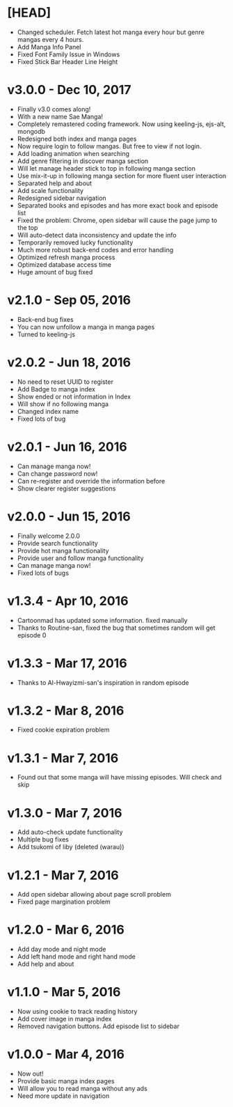 # [HEAD]

- Changed scheduler. Fetch latest hot manga every hour but genre mangas every
  4 hours.
- Add Manga Info Panel
- Fixed Font Family Issue in Windows
- Fixed Stick Bar Header Line Height

# v3.0.0 - Dec 10, 2017

- Finally v3.0 comes along!
- With a new name Sae Manga!
- Completely remastered coding framework. Now using keeling-js, ejs-alt, mongodb
- Redesigned both index and manga pages
- Now require login to follow mangas. But free to view if not login.
- Add loading animation when searching
- Add genre filtering in discover manga section
- Will let manage header stick to top in following manga section
- Use mix-it-up in following manga section for more fluent user interaction
- Separated help and about
- Add scale functionality
- Redesigned sidebar navigation
- Separated books and episodes and has more exact book and episode list
- Fixed the problem: Chrome, open sidebar will cause the page jump to the top
- Will auto-detect data inconsistency and update the info
- Temporarily removed lucky functionality
- Much more robust back-end codes and error handling
- Optimized refresh manga process
- Optimized database access time
- Huge amount of bug fixed

# v2.1.0 - Sep 05, 2016

- Back-end bug fixes
- You can now unfollow a manga in manga pages
- Turned to keeling-js

# v2.0.2 - Jun 18, 2016

- No need to reset UUID to register
- Add Badge to manga index
- Show ended or not information in Index
- Will show if no following manga
- Changed index name
- Fixed lots of bug

# v2.0.1 - Jun 16, 2016

- Can manage manga now!
- Can change password now!
- Can re-register and override the information before
- Show clearer register suggestions

# v2.0.0 - Jun 15, 2016

- Finally welcome 2.0.0
- Provide search functionality
- Provide hot manga functionality
- Provide user and follow manga functionality
- Can manage manga now!
- Fixed lots of bugs

# v1.3.4 - Apr 10, 2016

- Cartoonmad has updated some information. fixed manually
- Thanks to Routine-san, fixed the bug that sometimes random will get episode 0

# v1.3.3 - Mar 17, 2016

- Thanks to Al-Hwayizmi-san's inspiration in random episode

# v1.3.2 - Mar 8, 2016

- Fixed cookie expiration problem

# v1.3.1 - Mar 7, 2016

- Found out that some manga will have missing episodes. Will check and skip

# v1.3.0 - Mar 7, 2016

- Add auto-check update functionality
- Multiple bug fixes
- Add tsukomi of liby (deleted (warau))

# v1.2.1 - Mar 7, 2016

- Add open sidebar allowing about page scroll problem
- Fixed page margination problem

# v1.2.0 - Mar 6, 2016

- Add day mode and night mode
- Add left hand mode and right hand mode
- Add help and about

# v1.1.0 - Mar 5, 2016

- Now using cookie to track reading history
- Add cover image in manga index
- Removed navigation buttons. Add episode list to sidebar

# v1.0.0 - Mar 4, 2016

- Now out!
- Provide basic manga index pages
- Will allow you to read manga without any ads
- Need more update in navigation
